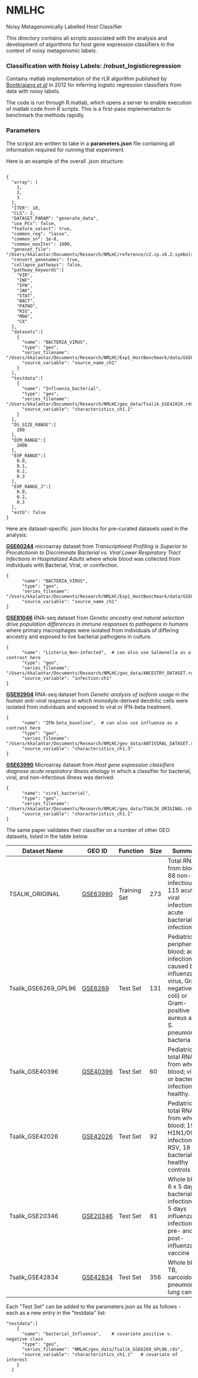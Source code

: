 # NMLHC
Noisy Metagenomically Labelled Host Classifier

This directory contains all scripts associated with the analysis and development of algorithms for host gene expression classifiers in the context of noisy metagenomic labels.



### Classification with Noisy Labels: /robust_logisticregression 
Contains matlab implementation of the rLR algorithm published by [Bootkrajang _et al_](http://www.cs.science.cmu.ac.th/person/jakramate/) in 2012 for inferring logistic regression classifiers from data with noisy labels.

The code is run through R.matlab, which opens a server to enable execution of matlab code from R scripts. This is a first-pass implementation to benchmark the methods rapidly.


### Parameters 

The scripst are written to take in a **parameters.json** file containing all information required for running that experiment.

Here is an example of the overall .json structure:

```

{
  "array": [
    1,
    2,
    3
  ],
  "ITER": 10,
  "CLS": 2,
  "DATASET_PARAM": "generate_data",
  "use_PCs": false,
  "feature_select": true,
  "common_reg": "lasso",
  "common_sn": 1e-8,
  "common_maxIter": 1000,
  "geneset_file": "/Users/kkalantar/Documents/Research/NMLHC/reference/c2.cp.v6.2.symbols.gmt",
  "convert_genenames": true,
  "collapse_pathways": false,
  "pathway_keywords":[
    "VIR",
    "INF",
    "IFN",
    "JAK",
    "STAT",
    "BACT",
    "PATHO",
    "RIG",
    "MDA",
    "CX"
  ],
  "datasets":[
    {
      "name": "BACTERIA_VIRUS",
      "type": "geo",
      "series_filename": "/Users/kkalantar/Documents/Research/NMLHC/Exp1_HostBenchmark/data/GSE60244_series_matrix.txt",
      "source_variable": "source_name_ch1"
    }
  ],
  "testdata":[
    {
      "name": "Influenza_bacterial",
      "type": "geo",
      "series_filename": "/Users/kkalantar/Documents/Research/NMLHC/geo_data/Tsalik_GSE42026.rds",
      "source_variable": "characteristics_ch1.1"
    }
  ],
  "DS_SIZE_RANGE":[
    200
  ],
  "DIM_RANGE":[
    2000
  ],
  "EXP_RANGE":[
    0.0,
    0.1,
    0.2,
    0.3
  ],
  "EXP_RANGE_J":[
    0.0,
    0.2,
    0.3
  ],
  "estG": false
}

```


Here are dataset-specific .json blocks for pre-curated datasets used in the analysis:

[**GSE60244**](https://www.ncbi.nlm.nih.gov/geo/query/acc.cgi?acc=GSE60244) microarray dataset from _Transcriptional Profiling is Superior to Procalcitonin to Discriminate Bacterial vs. Viral Lower Respiratory Tract Infections in Hospitalized Adults_ where whole blood was collected from individuals with Bacterial, Viral, or coinfection.

```
{
      "name": "BACTERIA_VIRUS",
      "type": "geo",
      "series_filename": "/Users/kkalantar/Documents/Research/NMLHC/Exp1_HostBenchmark/data/GSE60244_series_matrix.txt",
      "source_variable": "source_name_ch1"
}
```

[**GSE81046**](https://www.ncbi.nlm.nih.gov/geo/query/acc.cgi?acc=GSE81046) RNA-seq dataset from _Genetic ancestry and natural selection drive population differences in immune responses to pathogens in humans_ where primary macrophages were isolated from individuals of differing ancestry and exposed to live bacterial pathogens in culture.

```
{
      "name": "Listeria_Non-infected",  # can also use Salmonella as a contrast here
      "type": "geo",
      "series_filename": "/Users/kkalantar/Documents/Research/NMLHC/geo_data/ANCESTRY_DATASET.rds",
      "source_variable": "infection:ch1"
}
```

[**GSE92904**](https://www.ncbi.nlm.nih.gov/geo/query/acc.cgi?acc=GSE92904) RNA-seq dataset from _Genetic analysis of isoform usage in the human anti-viral response_ in which monodyte-derived dendritic cells were isolated from individuals and exposed to viral or IFN-beta treatment.

```
{
      "name": "IFN-beta_baseline",  # can also use influenza as a contrast here
      "type": "geo",
      "series_filename": "/Users/kkalantar/Documents/Research/NMLHC/geo_data/ANTIVIRAL_DATASET.rds",
      "source_variable": "characteristics_ch1.3"
}
```



[**GSE63990**](https://www.ncbi.nlm.nih.gov/geo/query/acc.cgi?acc=GSE63990)
Microarray dataset from _Host gene expression classifiers diagnose acute
respiratory illness etiology_  in which a classifier for bacterial, viral, and non-infectious illness was derived. 

```
{
      "name": "viral_bacterial",
      "type": "geo",
      "series_filename": "/Users/kkalantar/Documents/Research/NMLHC/geo_data/TSALIK_ORIGINAL.rds",
      "source_variable": "characteristics_ch1.1"
}
```

The same paper validates their classifier on a number of other GEO datasets, listed in the table below.

| Dataset Name  |    GEO ID     | Function | Size | Summary |
| ------------- | ------------- | ------- | ------- | ------- |
| TSALIK_ORIGINAL  | [GSE63990](https://www.ncbi.nlm.nih.gov/geo/query/acc.cgi?acc=GSE63990)  | Training Set | 273 | Total RNA from blood; 88 non-infectious, 115 acute viral infection, 70 acute bacterial infection |
| Tsalik_GSE6269_GPL96  |  [GSE6269](https://www.ncbi.nlm.nih.gov/geo/query/acc.cgi?acc=GSE6269)  |Test Set |  131  | Pediatric, peripheral blood;  acute infections caused by influenza A virus, Gram-negative (E. coli) or Gram-positive (S. aureus and S. pneumoniae) bacteria |
|Tsalik_GSE40396 | [GSE40396](https://www.ncbi.nlm.nih.gov/geo/query/acc.cgi?acc=GSE40396) | Test Set | 60 | Pediatric, total RNA from whole blood; viral or bacterial infection and healthy. | 
| Tsalik_GSE42026 | [GSE42026](https://www.ncbi.nlm.nih.gov/geo/query/acc.cgi?acc=GSE42026)  |  Test Set  | 92  | Pediatric, total RNA from whole blood; 19 H1N1/09 infection, 22 RSV, 18 bacterial, 33 healthy controls |
|Tsalik_GSE20346| [GSE20346](https://www.ncbi.nlm.nih.gov/geo/query/acc.cgi?acc=GSE20346) | Test Set | 81 | Whole blood; 6 x 5 days bacterial infection, 4 x 5 days influenza infection, 18 pre- and post- influenza vaccine|
|Tsalik_GSE42834 | [GSE42834](https://www.ncbi.nlm.nih.gov/geo/query/acc.cgi?acc=GSE42834) | Test Set | 356 | Whole blood; TB, sarcoidosis, pneumonia, lung cancer |

Each "Test Set" can be added to the parameters.json as file as follows - each as a new entry in the "testdata" list:
```
"testdata":[
    {
      "name": "bacterial_Influenza",    # covariate positive v. negative class
      "type": "geo",
      "series_filename": "NMLHC/geo_data/Tsalik_GSE6269_GPL96.rds",
      "source_variable": "characteristics_ch1.1"   # covariate of interest
    }
  ]
```
